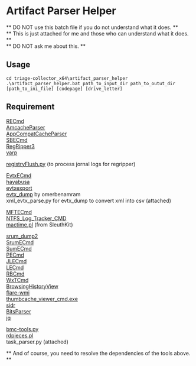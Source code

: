 # Artifact Parser Helper

** DO NOT use this batch file if you do not understand what it does. **  
** This is just attached for me and those who can understand what it does. **  
** DO NOT ask me about this. **  

## Usage
```
cd triage-collector_x64\artifact_parser_helper
.\artifact_parser_helper.bat path_to_input_dir path_to_outut_dir [path_to_ini_file] [codepage] [drive_letter]
```

## Requirement
[RECmd](https://ericzimmerman.github.io/)  
[AmcacheParser](https://ericzimmerman.github.io/)  
[AppCompatCacheParser](https://ericzimmerman.github.io/)  
[SBECmd](https://ericzimmerman.github.io/)  
[RegRipper3](https://github.com/keydet89/RegRipper3.0)  
[yarp](https://github.com/msuhanov/yarp)  
  
[registryFlush.py](https://github.com/Silv3rHorn/4n6_misc/blob/master/registryFlush.py) (to process jornal logs for regripper)  
  
[EvtxECmd](https://ericzimmerman.github.io/)  
[hayabusa](https://github.com/Yamato-Security/hayabusa)  
[evtxexport](https://github.com/libyal/libevtx)  
[evtx_dump](https://github.com/omerbenamram/evtx) by omerbenamram  
xml_evtx_parse.py for evtx_dump to convert xml into csv (attached)  
  
[MFTECmd](https://ericzimmerman.github.io/)  
[NTFS_Log_Tracker_CMD](https://sites.google.com/site/forensicnote/ntfs-log-tracker)  
[mactime.pl](https://www.sleuthkit.org/) (from SleuthKit)  
  
[srum_dump2](https://github.com/MarkBaggett/srum-dump)  
[SrumECmd](https://ericzimmerman.github.io/)  
[SumECmd](https://ericzimmerman.github.io/)  
[PECmd](https://ericzimmerman.github.io/)  
[JLECmd](https://ericzimmerman.github.io/)  
[LECmd](https://ericzimmerman.github.io/)  
[RBCmd](https://ericzimmerman.github.io/)  
[WxTCmd](https://ericzimmerman.github.io/)  
[BrowsingHistoryView](https://www.nirsoft.net/utils/browsing_history_view.html)  
[flare-wmi](https://github.com/mandiant/flare-wmi)  
[thumbcache_viewer_cmd.exe](https://thumbcacheviewer.github.io/)  
[sidr](https://github.com/strozfriedberg/sidr)  
[BitsParser](https://github.com/digitalsleuth/BitsParser)  
[jq](https://jqlang.github.io/jq/)  
  
[bmc-tools.py](https://github.com/ANSSI-FR/bmc-tools)  
[rdpieces.pl](https://github.com/brimorlabs/rdpieces)  
task_parser.py (attached)  
  
** And of course, you need to resolve the dependencies of the tools above. **

